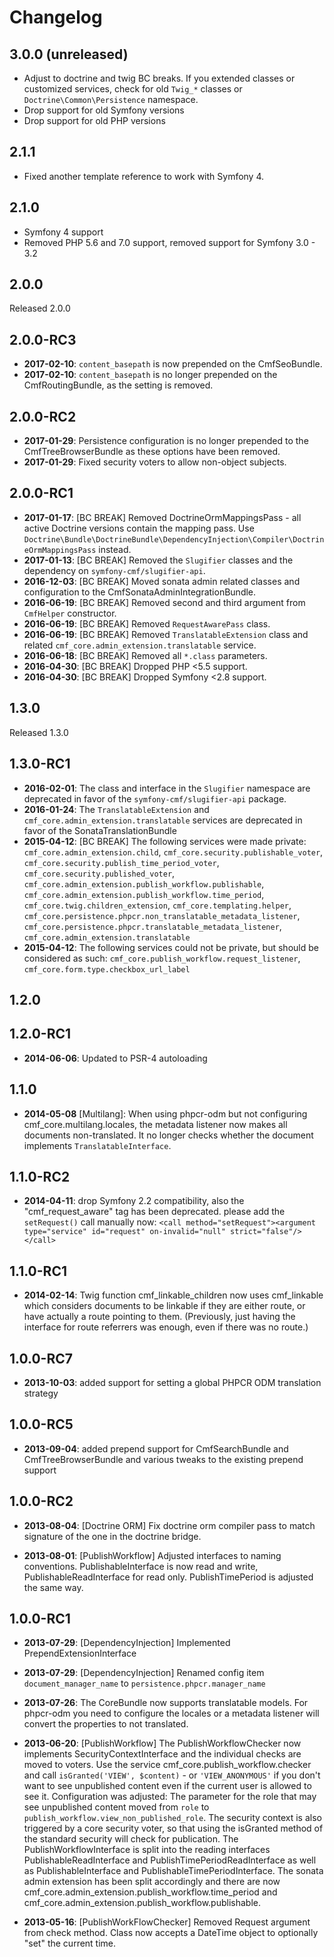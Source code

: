 Changelog
=========

3.0.0 (unreleased)
-----

* Adjust to doctrine and twig BC breaks. If you extended classes or customized services, check for old `Twig_*` classes or `Doctrine\Common\Persistence` namespace.
* Drop support for old Symfony versions
* Drop support for old PHP versions

2.1.1
-----

* Fixed another template reference to work with Symfony 4.

2.1.0
-----

* Symfony 4 support
* Removed PHP 5.6 and 7.0 support, removed support for Symfony 3.0 - 3.2

2.0.0
-----

Released 2.0.0

2.0.0-RC3
---------

 * **2017-02-10**: `content_basepath` is now prepended on the CmfSeoBundle.
 * **2017-02-10**: `content_basepath` is no longer prepended on the
   CmfRoutingBundle, as the setting is removed.

2.0.0-RC2
---------

 * **2017-01-29**: Persistence configuration is no longer prepended to the
   CmfTreeBrowserBundle as these options have been removed.
 * **2017-01-29**: Fixed security voters to allow non-object subjects.

2.0.0-RC1
---------

 * **2017-01-17**: [BC BREAK] Removed DoctrineOrmMappingsPass - all active Doctrine versions contain the mapping pass. Use `Doctrine\Bundle\DoctrineBundle\DependencyInjection\Compiler\DoctrineOrmMappingsPass` instead. 
 * **2017-01-13**: [BC BREAK] Removed the `Slugifier` classes and the
   dependency on `symfony-cmf/slugifier-api`.
 * **2016-12-03**: [BC BREAK] Moved sonata admin related classes and
   configuration to the CmfSonataAdminIntegrationBundle.
 * **2016-06-19**: [BC BREAK] Removed second and third argument from `CmfHelper` constructor.
 * **2016-06-19**: [BC BREAK] Removed `RequestAwarePass` class.
 * **2016-06-19**: [BC BREAK] Removed `TranslatableExtension` class and related
   `cmf_core.admin_extension.translatable` service.
 * **2016-06-18**: [BC BREAK] Removed all `*.class` parameters.
 * **2016-04-30**: [BC BREAK] Dropped PHP <5.5 support.
 * **2016-04-30**: [BC BREAK] Dropped Symfony <2.8 support.

1.3.0
-----

Released 1.3.0

1.3.0-RC1
---------

* **2016-02-01**: The class and interface in the `Slugifier` namespace are deprecated in favor of the `symfony-cmf/slugifier-api` package.
* **2016-01-24**: The `TranslatableExtension` and `cmf_core.admin_extension.translatable` services are deprecated in favor of the SonataTranslationBundle
* **2015-04-12**: [BC BREAK] The following services were made private: `cmf_core.admin_extension.child`, `cmf_core.security.publishable_voter`, `cmf_core.security.publish_time_period_voter`, `cmf_core.security.published_voter`, `cmf_core.admin_extension.publish_workflow.publishable`, `cmf_core.admin_extension.publish_workflow.time_period`, `cmf_core.twig.children_extension`, `cmf_core.templating.helper`, `cmf_core.persistence.phpcr.non_translatable_metadata_listener`, `cmf_core.persistence.phpcr.translatable_metadata_listener`, `cmf_core.admin_extension.translatable`
* **2015-04-12**: The following services could not be private, but should be considered as such: `cmf_core.publish_workflow.request_listener`, `cmf_core.form.type.checkbox_url_label`

1.2.0
-----

1.2.0-RC1
---------

* **2014-06-06**: Updated to PSR-4 autoloading

1.1.0
-----

* **2014-05-08** [Multilang]: When using phpcr-odm but not configuring
  cmf_core.multilang.locales, the metadata listener now makes all documents
  non-translated. It no longer checks whether the document implements
  `TranslatableInterface`.

1.1.0-RC2
---------

* **2014-04-11**: drop Symfony 2.2 compatibility, also the "cmf_request_aware" tag
    has been deprecated. please add the ``setRequest()`` call manually now:
  ``<call method="setRequest"><argument type="service" id="request" on-invalid="null" strict="false"/></call>``

1.1.0-RC1
---------

* **2014-02-14**: Twig function cmf_linkable_children now uses cmf_linkable
  which considers documents to be linkable if they are either route, or have
  actually a route pointing to them. (Previously, just having the interface
  for route referrers was enough, even if there was no route.)

1.0.0-RC7
---------

* **2013-10-03**: added support for setting a global PHPCR ODM translation strategy

1.0.0-RC5
---------

* **2013-09-04**: added prepend support for CmfSearchBundle and CmfTreeBrowserBundle
  and various tweaks to the existing prepend support

1.0.0-RC2
---------

* **2013-08-04**: [Doctrine ORM] Fix doctrine orm compiler pass to match
  signature of the one in the doctrine bridge.

* **2013-08-01**: [PublishWorkflow] Adjusted interfaces to naming conventions.
  PublishableInterface is now read and write, PublishableReadInterface for read
  only. PublishTimePeriod is adjusted the same way.

1.0.0-RC1
---------

* **2013-07-29**: [DependencyInjection] Implemented PrependExtensionInterface
* **2013-07-29**: [DependencyInjection] Renamed config item `document_manager_name` to `persistence.phpcr.manager_name`

* **2013-07-26**: The CoreBundle now supports translatable models. For
  phpcr-odm you need to configure the locales or a metadata listener will
  convert the properties to not translated.

* **2013-06-20**: [PublishWorkflow] The PublishWorkflowChecker now implements
  SecurityContextInterface and the individual checks are moved to voters.
  Use the service cmf_core.publish_workflow.checker and call
  `isGranted('VIEW', $content)` - or `'VIEW_ANONYMOUS'` if you don't want to
  see unpublished content even if the current user is allowed to see it.
  Configuration was adjusted: The parameter for the role that may see unpublished
  content moved from `role` to `publish_workflow.view_non_published_role`.
  The security context is also triggered by a core security voter, so that
  using the isGranted method of the standard security will check for
  publication.
  The PublishWorkflowInterface is split into the reading interfaces
  PublishableReadInterface and PublishTimePeriodReadInterface as well as
  PublishableInterface and PublishableTimePeriodInterface. The sonata
  admin extension has been split accordingly and there are now
  cmf_core.admin_extension.publish_workflow.time_period and
  cmf_core.admin_extension.publish_workflow.publishable.

* **2013-05-16**: [PublishWorkFlowChecker] Removed Request argument
  from check method. Class now accepts a DateTime object to
  optionally "set" the current time.
